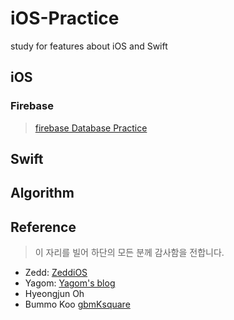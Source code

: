 # iOS-Practice
study for features about iOS and Swift

## iOS
### Firebase
> [firebase Database Practice](https://github.com/stareta1202/FirebasePractice)
## Swift 

## Algorithm

## Reference
> 이 자리를 빌어 하단의 모든 분께 감사함을 전합니다.
> 
* Zedd: [ZeddiOS](https://zeddios.tistory.com/213) 
* Yagom: [Yagom's blog](https://blog.yagom.net/)
* Hyeongjun Oh
* Bummo Koo [gbmKsquare](https://github.com/gbmksquare)
